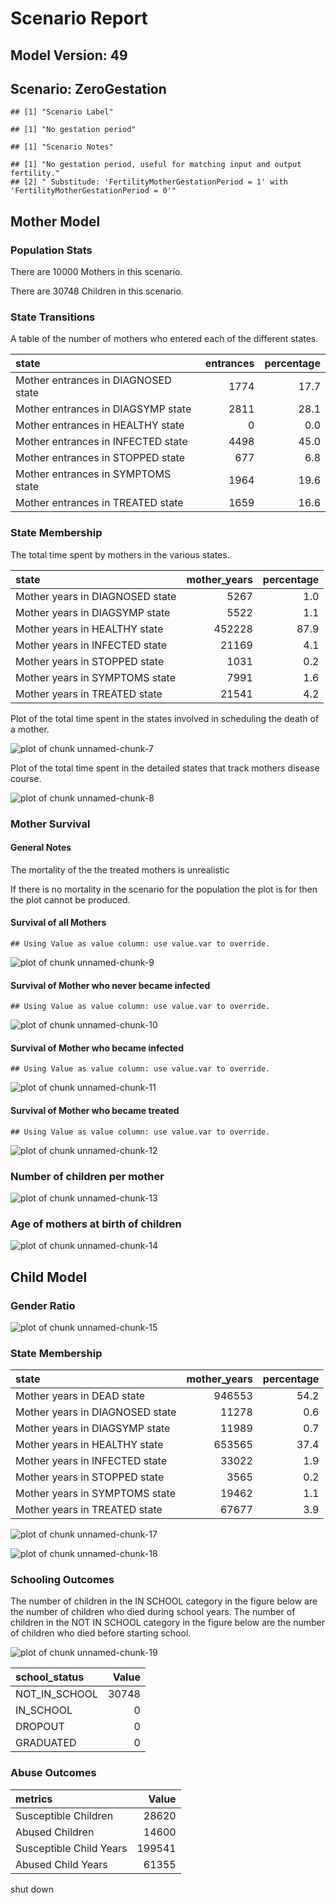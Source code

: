 # Scenario Report




## Model Version: 49
## Scenario: ZeroGestation

```
## [1] "Scenario Label"
```

```
## [1] "No gestation period"
```

```
## [1] "Scenario Notes"
```

```
## [1] "No gestation period, useful for matching input and output fertility."                       
## [2] " Substitude: 'FertilityMotherGestationPeriod = 1' with 'FertilityMotherGestationPeriod = 0'"
```

## Mother Model

### Population Stats


There are 10000 Mothers in this scenario.

There are 30748 Children in this scenario.

### State Transitions

A table of the number of mothers who entered each of the different states.


|state                               | entrances| percentage|
|:-----------------------------------|---------:|----------:|
|Mother entrances in DIAGNOSED state |      1774|       17.7|
|Mother entrances in DIAGSYMP state  |      2811|       28.1|
|Mother entrances in HEALTHY state   |         0|        0.0|
|Mother entrances in INFECTED state  |      4498|       45.0|
|Mother entrances in STOPPED state   |       677|        6.8|
|Mother entrances in SYMPTOMS state  |      1964|       19.6|
|Mother entrances in TREATED state   |      1659|       16.6|

### State Membership

The total time spent by mothers in the various states.


|state                           | mother_years| percentage|
|:-------------------------------|------------:|----------:|
|Mother years in DIAGNOSED state |         5267|        1.0|
|Mother years in DIAGSYMP state  |         5522|        1.1|
|Mother years in HEALTHY state   |       452228|       87.9|
|Mother years in INFECTED state  |        21169|        4.1|
|Mother years in STOPPED state   |         1031|        0.2|
|Mother years in SYMPTOMS state  |         7991|        1.6|
|Mother years in TREATED state   |        21541|        4.2|

Plot of the total time spent in the states involved in scheduling the death of a mother.

![plot of chunk unnamed-chunk-7](figure/ZeroGestation/unnamed-chunk-7.png) 

Plot of the total time spent in the detailed states that track mothers disease course.

![plot of chunk unnamed-chunk-8](figure/ZeroGestation/unnamed-chunk-8.png) 

### Mother Survival

#### General Notes

The mortality of the the treated mothers is unrealistic

If there is no mortality in the scenario for the population the plot is for then the plot cannot be produced.

#### Survival of all Mothers


```
## Using Value as value column: use value.var to override.
```

![plot of chunk unnamed-chunk-9](figure/ZeroGestation/unnamed-chunk-9.png) 

#### Survival of Mother who never became infected


```
## Using Value as value column: use value.var to override.
```

![plot of chunk unnamed-chunk-10](figure/ZeroGestation/unnamed-chunk-10.png) 

#### Survival of Mother who became infected


```
## Using Value as value column: use value.var to override.
```

![plot of chunk unnamed-chunk-11](figure/ZeroGestation/unnamed-chunk-11.png) 

#### Survival of Mother who became treated


```
## Using Value as value column: use value.var to override.
```

![plot of chunk unnamed-chunk-12](figure/ZeroGestation/unnamed-chunk-12.png) 

### Number of children per mother

![plot of chunk unnamed-chunk-13](figure/ZeroGestation/unnamed-chunk-13.png) 

### Age of mothers at birth of children

![plot of chunk unnamed-chunk-14](figure/ZeroGestation/unnamed-chunk-14.png) 

## Child Model

### Gender Ratio

![plot of chunk unnamed-chunk-15](figure/ZeroGestation/unnamed-chunk-15.png) 

### State Membership


|state                           | mother_years| percentage|
|:-------------------------------|------------:|----------:|
|Mother years in DEAD state      |       946553|       54.2|
|Mother years in DIAGNOSED state |        11278|        0.6|
|Mother years in DIAGSYMP state  |        11989|        0.7|
|Mother years in HEALTHY state   |       653565|       37.4|
|Mother years in INFECTED state  |        33022|        1.9|
|Mother years in STOPPED state   |         3565|        0.2|
|Mother years in SYMPTOMS state  |        19462|        1.1|
|Mother years in TREATED state   |        67677|        3.9|

![plot of chunk unnamed-chunk-17](figure/ZeroGestation/unnamed-chunk-17.png) 

![plot of chunk unnamed-chunk-18](figure/ZeroGestation/unnamed-chunk-18.png) 

### Schooling Outcomes

The number of children in the IN SCHOOL category in the figure below are the number of children who died during school years. The number of children in the NOT IN SCHOOL category in the figure below are the number of children who died before starting school. 

![plot of chunk unnamed-chunk-19](figure/ZeroGestation/unnamed-chunk-19.png) 


|school_status | Value|
|:-------------|-----:|
|NOT_IN_SCHOOL | 30748|
|IN_SCHOOL     |     0|
|DROPOUT       |     0|
|GRADUATED     |     0|

### Abuse Outcomes


|metrics                 |  Value|
|:-----------------------|------:|
|Susceptible Children    |  28620|
|Abused Children         |  14600|
|Susceptible Child Years | 199541|
|Abused Child Years      |  61355|

shut down



